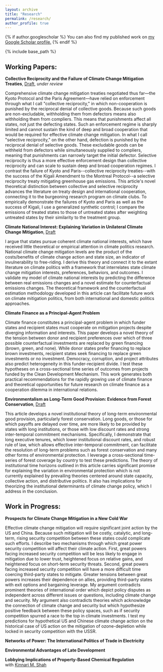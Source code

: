 ```yaml
---
layout: archive
title: "Research"
permalink: /research/
author_profile: true
---
```


{% if author.googlescholar %}
  You can also find my published work on <u><a href="{{author.googlescholar}}">my Google Scholar profile</a>.</u>
{% endif %}

{% include base_path %}



## Working Papers:



**Collective Reciprocity and the Failure of Climate Change Mitigation Treaties**,
[Draft](http://sam-houskeeper.github.io/files/Papers/Collective_Reciprocity.pdf),
*under review*
<!-- status in italics, draft link, appendix link -->
<!--  draft links like this [Available here](http://sam-houskeeper.github.io/files/CV_10_2023.pdf) -->

Comprehensive climate change mitigation treaties negotiated thus far—the Kyoto Protocol and the Paris Agreement—have relied on enforcement through what I call "collective reciprocity," in which non-cooperation is punished by the reciprocal denial of collective goods. Because such goods are non-excludable, withholding them from defectors means also withholding them from compliers. This means that punishments affect all states, not just the defecting states. Such an enforcement regime is sharply limited and cannot sustain the kind of deep and broad cooperation that would be required for effective climate change mitigation. In what I call "selective reciprocity," on the other hand, defection is punished by the reciprocal denial of selective goods. These excludable goods can be withheld from defectors while simultaneously supplied to compliers, meaning that punishments can narrowly target the initial defector. Selective reciprocity is thus a more effective enforcement design than collective reciprocity and can scale to sustain deep and broad cooperation regimes. I contrast the failure of Kyoto and Paris--collective reciprocity treaties--with the success of the Kigali Amendment to the Montreal Protocol--a selective reciprocity treaty mitigating greenhouse gas emissions. This article's novel theoretical distinction between collective and selective reciprocity advances the literature on treaty design and international cooperation, connecting it to the burgeoning research program on climate clubs. To empirically demonstrate the failures of Kyoto and Paris as well as the success of Kigali, I use a generalized synthetic control; I compare the emissions of treated states to those of untreated states after weighting untreated states by their similarity to the treatment group.



**Climate National Interest: Explaining Variation in Unilateral Climate Change Mitigation**,
[Draft](http://sam-houskeeper.github.io/files/Papers/Houskeeper_Climate_National_Interest.pdf)
<!-- status in italics, draft link, appendix link -->
<!--  draft links like this [Available here](http://sam-houskeeper.github.io/files/CV_10_2023.pdf) -->

I argue that states pursue coherent climate national interests, which have received little theoretical or empirical attention in climate politics research. National climate change mitigation levels are the product of the costs/benefits of climate change action and state size, an indicator of invulnerability to free-riding. I derive this theory and connect it to the extant literature on climate politics with a framework that interrelates state climate change mitigation interests, preferences, behaviors, and outcomes. I validate my model of climate national interests by predicting the difference between real emissions changes and a novel estimate for counterfactual emissions changes. The theoretical framework and the counterfactual estimation methodology developed in this article can facilitate future work on climate mitigation politics, from both international and domestic politics approaches.



**Climate Finance as a Principal-Agent Problem**
<!-- status in italics, draft link, appendix link -->
<!--  draft links like this [Available here](http://sam-houskeeper.github.io/files/CV_10_2023.pdf) -->

Climate finance constitutes a principal-agent problem in which funder states and recipient states must cooperate on mitigation projects despite diverging information and interests. This paper develops a novel theory of the tension between donor and recipient preferences over which of three possible counterfactual investments are replaced by green financing (brown, green, and none). While donor states prefer financing to replace brown investments, recipient states seek financing to replace green investments or no investment. Democracy, corruption, and project attributes also predict heterogeneity in this funder-recipient divide. I test these hypotheses on a cross-sectional time series of outcomes from projects funded by the Clean Development Mechanism. This work generates both practical recommendations for the rapidly growing use of climate finance and theoretical opportunities for future research on climate finance as a cooperation dilemma in international relations.



<!-- **Political Cleavages from Climate Change** -->

<!-- In this article, I develop a theoretical framework treating environmental politics as contestation over abatement policy. This contestation is defined by cleavages of varying location and structure, predicted by the interaction of abatement's supply excludability and benefit symmetry. I apply this framework to climate change, predicting distinct cleavages defining the contestation over mitigation and adaptation at both the domestic and international levels. This framework integrates current and past research on climate and the environment, clarifying the relationships between a) climate politics and general environmental politics, b) climate politics at the international and domestic levels, and c) alternative climate abatement strategies. -->



**Environmentalism as Long-Term Good Provision: Evidence from Forest Conservation**,
[Draft](http://sam-houskeeper.github.io/files/Papers/Long_Institutions.pdf)
<!-- status in italics, draft link, appendix link -->
<!--  draft links like this [Available here](http://sam-houskeeper.github.io/files/CV_10_2023.pdf) -->

This article develops a novel institutional theory of long-term environmental good provision, particularly forest conservation. Long goods, or those for which payoffs are delayed over time, are more likely to be provided by states with long institutions, or those with low discount rates and strong inter-temporal commitment mechanisms. Specifically, I demonstrate that long executive tenures, which lower institutional discount rates, and robust rule of law, which allows effective inter-temporal commitment, can facilitate the resolution of long-term problems such as forest conservation and many other forms of environmental protection. I leverage a cross-sectional time-series of forest coverage by country to test these predictions. The theory of institutional time horizons outlined in this article carries significant promise for explaining the variation in environmental protection which is not currently explained by prevailing theories centered around state capacity, collective action, and distributive politics. It also has implications for theorizing the institutional determinants of climate change policy, which I address in the conclusion.



## Work in Progress:



**Prospects for Climate Change Mitigation in a New Cold War**

Effective climate change mitigation will require significant joint action by the US and China. Because such mitigation will be costly, catalytic, and long-term, rising security competition between these states could complicate such efforts. I describe two mechanisms through which great power security competition will affect their climate action. First, great powers facing increased security competition will be less likely to engage in mitigation due to lower trust, heightened focus on relative gains, and heightened focus on short-term security threats. Second, great powers facing increased security competition will have a more difficult time coercing third-party states to mitigate. Greater tensions between great powers increases their dependence on allies, providing third-party states with exit options and bargaining leverage. My argument contradicts prominent theories of international order which depict policy disputes as independent across different issues or questions, including climate change and security. My argument also contradicts theories which acknowledge the connection of climate change and security but which hypothesize positive feedback between these policy spaces, such as if security competition spurred a race to the top in climate investments. I test my predictions for hypothetical US and Chinese climate change action on the historical case of US action on the mitigation of ozone-depletion while locked in security competition with the USSR.



**Networks of Power: The International Politics of Trade in Electricity**



**Environmental Advantages of Late Development**



**Lobbying Implications of Property-Based Chemical Regulation**
<br> with [Kinnari M. Shah](https://www.kinnarimshah.com)
